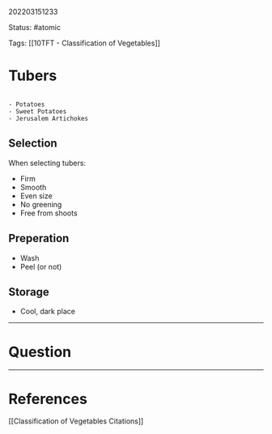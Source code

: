 202203151233

Status: #atomic

Tags: [[10TFT - Classification of Vegetables]]

# Tubers
```ad-example

- Potatoes
- Sweet Potatoes
- Jerusalem Artichokes

```
## Selection
When selecting tubers:
- Firm
- Smooth
- Even size
- No greening
- Free from shoots
## Preperation
- Wash
- Peel (or not)
## Storage
- Cool, dark place

---
# Question


---
# References
[[Classification of Vegetables Citations]]